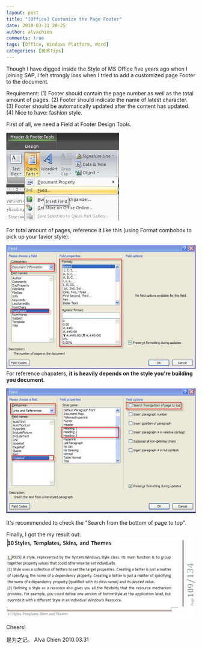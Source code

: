 ```yaml
---
layout: post
title: "[Office] Customize the Page Footer"
date: 2010-03-31 20:25
author: alvachien
comments: true
tags: [Office, Windows Platform, Word]
categories: [技术Tips]
---
```

Though I have digged inside the Style of MS Office five years ago when I joining SAP, I felt strongly loss when I tried to add a customized page Footer to the document.
 
Requirement:
(1) Footer should contain the page number as well as the total amount of pages.
(2) Footer should indicate the name of latest character.
(3) Footer should be automatically updated after the content has updated.
(4) Nice to have: fashion style.
 
First of all, we need a Field at Footer Design Tools.

![003](/assets/uploads/2010/10/003.jpg)

For total amount of pages, reference it like this (using Format combobox to pick up your favior style):
 
![004](/assets/uploads/2010/10/004.jpg)
For reference chapaters, **it is heavily depends on the style you're building you document**.

![005](/assets/uploads/2010/10/005.jpg)

It's recommended to check the "Search from the bottom of page to top".

Finally, I got the my result out:
![006](/assets/uploads/2010/10/006.jpg)

Cheers!

是为之记。
Alva Chien
2010.03.31

